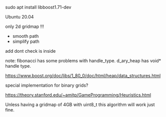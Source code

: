 


sudo apt install libboost1.71-dev

Ubuntu 20.04

only 2d gridmap !!!

- smooth path
- simplify path

add dont check is inside

note: fibonacci has some problems with handle_type. d_ary_heap has void* handle type.

https://www.boost.org/doc/libs/1_80_0/doc/html/heap/data_structures.html

special implementation for binary grids?

https://theory.stanford.edu/~amitp/GameProgramming/Heuristics.html

Unless having a gridmap of 4GB with uint8_t this algorithm will work just fine.
